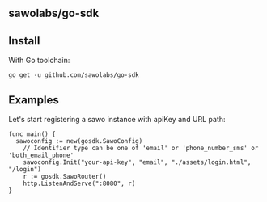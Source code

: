 ## sawolabs/go-sdk


## Install
With Go toolchain:

```
go get -u github.com/sawolabs/go-sdk
```

## Examples
Let's start registering a sawo instance with apiKey and URL path:
```
func main() {
  sawoconfig := new(gosdk.SawoConfig)
	// Identifier type can be one of 'email' or 'phone_number_sms' or 'both_email_phone'
	sawoconfig.Init("your-api-key", "email", "./assets/login.html", "/login")
	r := gosdk.SawoRouter()
	http.ListenAndServe(":8080", r)
}
```

